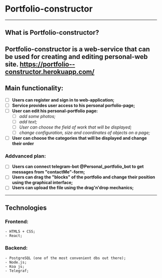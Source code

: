 # Portfolio-constructor
-------------------------------------------------
## What is Portfolio-constructor?
Portfolio-constructor is a web-service that can be used for creating and editing personal-web site.
https://portfolio--constructor.herokuapp.com/
-------------------------------------------------

## Main functionality: 

- [ ] __Users can register and sign in to web-application;__
- [ ] __Service provides user access to his personal porfolio-page;__
- [ ] __User can edit his personal-portfolio page:__
  - [ ] _add some photos;_
  - [ ] _add text;_
  - [ ] _User can choose the field of work that will be displayed;_
  - [ ] _change configuration, size and coordinates of objects on a page;_
- [ ] __User can choose the  categories that will be displayed and change their order__

### Addvanced plan: 

- [ ] __Users can connect telegram-bot @Personal_portfolio_bot to get messages from "contactMe"-form;__
- [ ] __Users can drag the "blocks" of the portfolio and change their position using the graphical interface;__
- [ ] __Users can upload the file using the drag'n'drop mechanics;__
  
-------------------------------------------------

## Technologies

### Frontend:
```
- HTML5 + CSS;
- React;
```
### Backend:

```
- PostgreSQL (one of the most convenient dbs out there);
- Node.js;
- Koa js;
- Telegraf;
```
